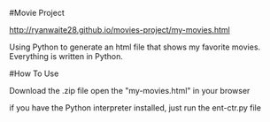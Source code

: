 #Movie Project

http://ryanwaite28.github.io/movies-project/my-movies.html

Using Python to generate an html file that shows my favorite movies.
Everything is written in Python.

#How To Use

Download the .zip file
open the "my-movies.html" in your browser

if you have the Python interpreter installed,
just run the ent-ctr.py file
